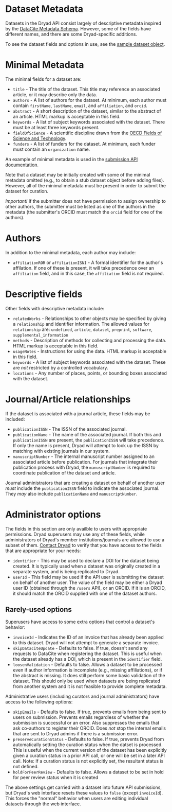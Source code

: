 
Dataset Metadata
=================

Datasets in the Dryad API consist largely of descriptive metadata
inspired by the
[DataCite Metadata Schema](https://schema.datacite.org/). However,
some of the fields have different names, and there are some
Dryad-specific additions.

To see the dataset fields and options in use, see the [sample dataset object](sample_dataset.json).

Minimal Metadata
=================

The minimal fields for a dataset are:
- `title` - The title of the dataset. This title may reference an
  associated article, or it may describe only the data.
- `authors` - A list of authors for the dataset. At minimum, each
  author must contain `firstName`, `lastName`, `email`, and `affiliation`, and `orcid`. 
- `abstract` - A short description of the dataset, similar to the
  abstract of an article. HTML markup is acceptable in this field.
- `keywords` - A list of subject keywords associated with the dataset. There must be at least three keywords present.
- `fieldOfScience` - A scientific discipline drawn from the [OECD Fields of Science and Technology](/db/migrate/20200805213525_add_fos_to_subjects.rb).
- `funders` - A list of funders for the dataset. At minimum, each funder must contain an `organization` name.

An example of minimal metadata is used in the
[submission API documentation](submission.md).

Note that a dataset may be initially created with some of the minimal metadata omitted (e.g., to obtain a stub dataset object before adding files). However, all of the minimal metadata must be present in order to submit the dataset for curation.

*Important!* If the submitter does not have permission to assign ownership to other authors, the submitter must be listed as one of the authors in the metadata (the submitter's ORCID must match the `orcid` field for one of the authors).

Authors
==========

In addition to the minimal metadata, each author may include:
- `affiliationROR` or `affiliationISNI` - A formal identifier for the
  author's affilation. If one of these is present, it will take
  precedence over an `affiliation` field, and in this case, the
  `affiliation` field is not required. 


Descriptive fields
==================

Other fields with descriptive metadata include:
- `relatedWorks` - Relationships to other objects may be specified by
  giving a `relationship` and identifier information. The allowed
  values for `relationship` are: `undefined`, `article`, `dataset`, `preprint`,
  `software`, `supplemental_information`
- `methods` - Description of methods for collecting and processing the
  data. HTML markup is acceptable in this field.
- `usageNotes` - Instructions for using the data. HTML markup is acceptable in this field. 
- `keywords` - A list of subject keywords associated with the
  dataset. These are *not* restricted by a controlled vocabulary.
- `locations` - Any number of places, points, or bounding boxes
  associated with the dataset.

Journal/Article relationships
=============================

If the dataset is associated with a journal article, these fields may
be included:
- `publicationISSN` - The ISSN of the associated journal.
- `publicationName` - The name of the associated journal. If both this
  and `publicationISSN` are present, the `publicationISSN` will take
  precedence. If only the name is present, Dryad will attempt to look
  up the ISSN by matching with existing journals in our system.
- `manuscriptNumber` - The internal manuscript number assigned to an
  associated article before publication. For journals that integrate
  their publication process with Dryad, the `manuscriptNumber` is
  required to coordinate publication of the dataset and article.

Journal administrators that are creating a dataset on behalf of
another user *must* include the `publicationISSN` field to indicate
the associated journal. They *may* also include `publicationName` and `manuscriptNumber`.

Administrator options
======================

The fields in this section are only availble to users with
appropriate permissions. Dryad superusers may use any of these fields,
while administrators of Dryad's member institutions/journals are
allowed to use a subset of
them. [Contact Dryad](mailto:help@datadryad.org) to verify that you
have access to the fields that are appropriate for your needs:
- `identifier` - This may be used to declare a DOI for the dataset
  being created. It is typically used when a dataset was originally
  created in a separate system, and is being replicated to Dryad.
- `userId` - This field may be used if the API user is submitting the
  dataset on behalf of another user. The value of the field may be
  either a Dryad user ID (obtained through the `/users` API), or an
  ORCID. If it is an ORCID, it should match the ORCID supplied with
  one of the dataset authors.

Rarely-used options
-------------------

Superusers have access to some extra options that control a dataset's
behavior:
- `invoiceId` - Indicates the ID of an invoice that has already been
  applied to this dataset. Dryad will not attempt to generate a
  separate invoice.
- `skipDataciteUpdate` - Defaults to false. If true, doesn't send any
  requests to DataCite when registering the dataset. This is useful
  when the dataset already has a DOI, which is present in the
  `identifier` field.
- `loosenValidation` - Defaults to false. Allows a dataset to be
  processed even if author information is incomplete (e.g., missing
  affiliations), or if the abstract is missing. It does still perform
  some basic validation of the dataset. This should only be used when
  datasets are being replicated from another system and it is not
  feasible to provide complete metadata.

Administrative users (including curators and journal administrators) have access to
the following options:
- `skipEmails` - Defaults to false. If true, prevents emails from
  being sent to users on submission. Prevents emails regardless of
  whether the submission is successful or an error. Also suppresses
  the emails that ask co-authors to register their ORCID. Does *not*
  stop the internal emails that are sent to Dryad admins if there is a
  submission error.
- `preserveCurationStatus` - Defaults to false. If true, prevents
  Dryad from automatically setting the curation status when the datset is
  processed. This is useful when the current version of the dataset has been 
  explicitly given a curation status in a prior API call, or one will be set
  in a later API call. Note: If a curation status is not explicitly set,
  the resultant status is not defined.
- `holdForPeerReview` - Defaults to false. Allows a dataset to be set in
  hold for peer review status when it is created

The above settings get carried with a dataset into future API
submissions, but Dryad's web interface resets these values to `false` (except
`invoiceId`). This forces the "normal" behavior when users are editing
individual datasets through the web interface.
